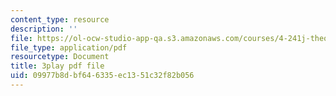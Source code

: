 ```yaml
---
content_type: resource
description: ''
file: https://ol-ocw-studio-app-qa.s3.amazonaws.com/courses/4-241j-theory-of-city-form-spring-2013/09977b8dbf646335ec1351c32f82b056_lKy6EMP3Yhw.pdf
file_type: application/pdf
resourcetype: Document
title: 3play pdf file
uid: 09977b8d-bf64-6335-ec13-51c32f82b056
---
```

